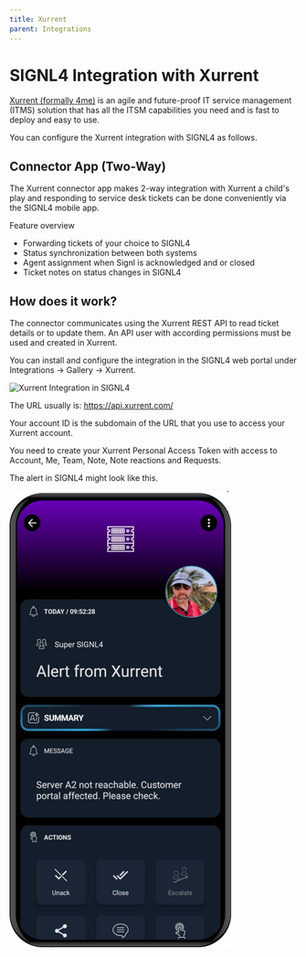 ```yaml
---
title: Xurrent
parent: Integrations
---
```


# SIGNL4 Integration with Xurrent

[Xurrent (formally 4me)](https://www.xurrent.com/) is an agile and future-proof IT service management (ITMS) solution that has all the ITSM capabilities you need and is fast to deploy and easy to use.

You can configure the Xurrent integration with SIGNL4 as follows.

## Connector App (Two-Way)

The Xurrent connector app makes 2-way integration with Xurrent a child's play and responding to service desk tickets can be done conveniently via the SIGNL4 mobile app.

Feature overview
- Forwarding tickets of your choice to SIGNL4
- Status synchronization between both systems
- Agent assignment when Signl is acknowledged and or closed
- Ticket notes on status changes in SIGNL4

## How does it work?

The connector communicates using the Xurrent REST API to read ticket details or to update them. An API user with according permissions must be used and created in Xurrent.

You can install and configure the integration in the SIGNL4 web portal under Integrations -> Gallery -> Xurrent.

![Xurrent Integration in SIGNL4](xurrent-signl4.png)

The URL usually is: https://api.xurrent.com/

Your account ID is the subdomain of the URL that you use to access your Xurrent account.
 
You need to create your Xurrent Personal Access Token with access to Account, Me, Team, Note, Note reactions and Requests.

The alert in SIGNL4 might look like this.

![SIGNL4 Alert](signl4-xurrent.png)


